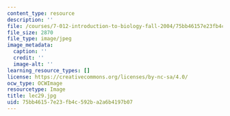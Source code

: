 ```yaml
---
content_type: resource
description: ''
file: /courses/7-012-introduction-to-biology-fall-2004/75bb46157e23fb4c592ba2a6b4197b07_lec29.jpg
file_size: 2870
file_type: image/jpeg
image_metadata:
  caption: ''
  credit: ''
  image-alt: ''
learning_resource_types: []
license: https://creativecommons.org/licenses/by-nc-sa/4.0/
ocw_type: OCWImage
resourcetype: Image
title: lec29.jpg
uid: 75bb4615-7e23-fb4c-592b-a2a6b4197b07
---
```

